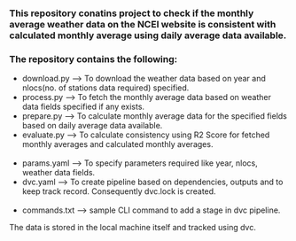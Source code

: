 ### This repository conatins project to check if the monthly average weather data on the NCEI website is consistent with calculated monthly average using daily average data available.

### The repository contains the following:

- download.py --> To download the weather data based on year and nlocs(no. of stations data required) specified.  
- process.py --> To fetch the monthly average data based on weather data fields specified if any exists.
- prepare.py --> To calculate monthly average data for the specified fields based on daily average data available.
- evaluate.py --> To calculate consistency using R2 Score for fetched monthly averages and calculated monthly averages.
<br></br>
- params.yaml --> To specify parameters required like year, nlocs, weather data fields.
- dvc.yaml --> To create pipeline based on dependencies, outputs and to keep track record. Consequently dvc.lock is created.
<br></br>
- commands.txt --> sample CLI command to add a stage in dvc pipeline.

The data is stored in the local machine itself and tracked using dvc.

  

